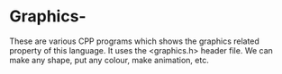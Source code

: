 # Graphics-

These are various CPP programs which shows the graphics related property of this language.  It uses the <graphics.h> header file. We can make any shape, put any colour, make animation, etc.
